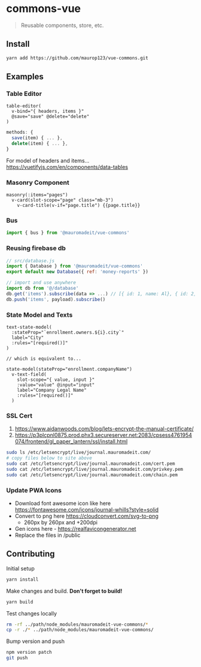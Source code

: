 # commons-vue

> Reusable components, store, etc.

## Install
``` bash
yarn add https://github.com/maurop123/vue-commons.git
```

## Examples

### Table Editor

```pug
table-editor(
  v-bind="{ headers, items }"
  @save="save" @delete="delete"
)
```

```js
methods: {
  save(item) { ... },
  delete(item) { ... },
}
```

For model of headers and items...
https://vuetifyjs.com/en/components/data-tables

### Masonry Component

```pug
masonry(:items="pages")
  v-card(slot-scope="page" class="mb-3")
    v-card-title(v-if="page.title") {{page.title}}
```

### Bus

```js
import { bus } from '@mauromadeit/vue-commons'
```

### Reusing firebase db

```js
// src/database.js
import { Database } from '@mauromadeit/vue-commons'
export default new Database({ ref: 'money-reports' })

// import and use anywhere
import db from '@/database'
db.get('items').subscribe(data => ...) // [{ id: 1, name: Al}, { id: 2, name: Bo }]
db.push('items', payload).subscribe()
```

### State Model and Texts

```pug
text-state-model(
  :stateProp="`enrollment.owners.${i}.city`"
  label="City"
  :rules="[required()]"
)

// which is equivalent to...

state-model(stateProp="enrollment.companyName")
  v-text-field(
    slot-scope="{ value, input }"
    :value="value" @input="input"
    label="Company Legal Name"
    :rules="[required()]"
  )
```

### SSL Cert

1. https://www.aidanwoods.com/blog/lets-encrypt-the-manual-certificate/
2. https://p3plcpnl0875.prod.phx3.secureserver.net:2083/cpsess4761954074/frontend/gl_paper_lantern/ssl/install.html

```bash
sudo ls /etc/letsencrypt/live/journal.mauromadeit.com/
# copy files below to site above
sudo cat /etc/letsencrypt/live/journal.mauromadeit.com/cert.pem
sudo cat /etc/letsencrypt/live/journal.mauromadeit.com/privkey.pem
sudo cat /etc/letsencrypt/live/journal.mauromadeit.com/chain.pem
```

### Update PWA Icons

- Download font awesome icon like here https://fontawesome.com/icons/journal-whills?style=solid
- Convert to png here https://cloudconvert.com/svg-to-png
  - 260px by 260px and +200dpi
- Gen icons here - https://realfavicongenerator.net
- Replace the files in /public

## Contributing

Initial setup
```bash
yarn install
```

Make changes and build. **Don't forget to build!**
```bash
yarn build
```

Test changes locally
```bash
rm -rf ../path/node_modules/mauromadeit-vue-commons/*
cp -r ./* ../path/node_modules/mauromadeit-vue-commons/
```

Bump version and push
```bash
npm version patch
git push
```
